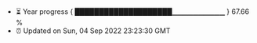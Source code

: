 - ⏳ Year progress { ████████████████████▁▁▁▁▁▁▁▁▁▁ } 67.66 %
- ⏰ Updated on Sun, 04 Sep 2022 23:23:30 GMT

